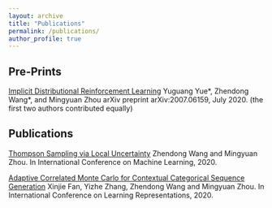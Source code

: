 ```yaml
---
layout: archive
title: "Publications"
permalink: /publications/
author_profile: true
---
```


## Pre-Prints

[Implicit Distributional Reinforcement Learning](https://arxiv.org/abs/2007.06159)
Yuguang Yue*, Zhendong Wang*, and Mingyuan Zhou
arXiv preprint arXiv:2007.06159, July 2020. (the first two authors contributed equally)


## Publications

[Thompson Sampling via Local Uncertainty](https://arxiv.org/abs/1910.13673)
Zhendong Wang and Mingyuan Zhou. 
In International Conference on Machine Learning, 2020. 

[Adaptive Correlated Monte Carlo for Contextual Categorical Sequence Generation](https://openreview.net/forum?id=r1lOgyrKDS)
Xinjie Fan, Yizhe Zhang, Zhendong Wang and Mingyuan Zhou. 
In International Conference on Learning Representations, 2020.

